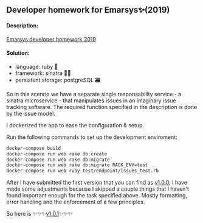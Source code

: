 ## Developer homework for Emarsys✨(2019)

#### Description:
[Emarsys developer homework 2019](https://github.com/noslopy/emarsys_test/files/3819796/Developer.homework._.2019.pdf)

#### Solution:

* language: ruby 💎
* framework: sinatra 👨‍🎤
* persistent storage: postgreSQL 🗃️

So in this scenrio we have a separate single responsability service - a sinatra microservice - that manipulates issues in
an imaginary issue tracking software. The required function specified in the description is done by the issue model.

I dockerized the app to ease the configuration & setup.

Run the following commands to set up the development enviroment:

```bash
docker-compose build
docker-compose run web rake db:create
docker-compose run web rake db:migrate
docker-compose run web rake db:migrate RACK_ENV=test
docker-compose run web ruby test/endpoint/issues_test.rb
```

After I have submitted the first version that you can find as [v1.0.0](https://github.com/noslopy/emarsys_test/tree/v1.0.0),
I have made some adjustments because I skipped a couple things that I haven't found important enough for the task specified
above. Mostly formatting, error handling and the enforcement of a few principles.

So here is ✨✨✨[v1.0.1](https://github.com/noslopy/emarsys_test/tree/v1.0.1)✨✨✨
